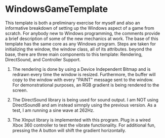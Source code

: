 # WindowsGameTemplate
This template is both a preliminary exercise for myself and also an informative breakdown of setting up the Windows aspect of a game from scratch. For anybody new to Windows programming, the comments provide a brief description of some of the new mechanics at work.
The base of this template has the same core as any Windows program. Steps are taken for initializing the window, the window class, all of its attributes. beyond the base, there are three main components to this template: Rendering, DirectSound, and Controller Support.

1. The rendering is done by using a Device Independent Bitmap and is redrawn every time the window is resized. Furthermore, the buffer will copy to the window with every "PAINT" message sent to the window. For demonstrational purposes, an RGB gradient is being rendered to the screen.

2. The DirectSound library is being used for sound output. I am NOT using DirectSound8 and am instead simnply using the previous version. As a test, I am running a sine wave at 262Hz.

3. The XInput library is implemented with this program. Plug in a wired Xbox 360 controller to test the vibrate functionality. For additional fun, pressing the A button will shift the gradient horizontally.

